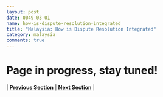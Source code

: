 ```yaml
---
layout: post
date: 0049-03-01
name: how-is-dispute-resolution-integrated
title: "Malaysia: How is Dispute Resolution Integrated"
category: malaysia
comments: true
---
```


# Page in progress, stay tuned!




| **[Previous Section](https://neo-project.github.io/global-blockchain-compliance-hub//malaysia/malaysia-smart-contracts.html)** | **[Next Section]( https://neo-project.github.io/global-blockchain-compliance-hub//malaysia/malaysia-nullify-smart-contracts.html)** |
